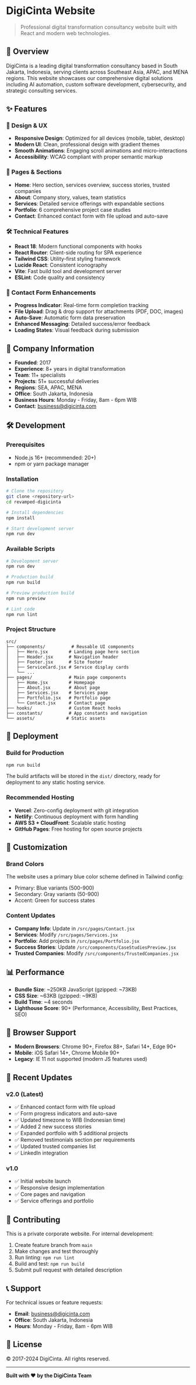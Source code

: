 # DigiCinta Website

> Professional digital transformation consultancy website built with React and modern web technologies.

## 🚀 Overview

DigiCinta is a leading digital transformation consultancy based in South Jakarta, Indonesia, serving clients across Southeast Asia, APAC, and MENA regions. This website showcases our comprehensive digital solutions including AI automation, custom software development, cybersecurity, and strategic consulting services.

## ✨ Features

### 🎨 Design & UX
- **Responsive Design**: Optimized for all devices (mobile, tablet, desktop)
- **Modern UI**: Clean, professional design with gradient themes
- **Smooth Animations**: Engaging scroll animations and micro-interactions
- **Accessibility**: WCAG compliant with proper semantic markup

### 📱 Pages & Sections
- **Home**: Hero section, services overview, success stories, trusted companies
- **About**: Company story, values, team statistics
- **Services**: Detailed service offerings with expandable sections
- **Portfolio**: 6 comprehensive project case studies
- **Contact**: Enhanced contact form with file upload and auto-save

### 🛠️ Technical Features
- **React 18**: Modern functional components with hooks
- **React Router**: Client-side routing for SPA experience
- **Tailwind CSS**: Utility-first styling framework
- **Lucide React**: Consistent iconography
- **Vite**: Fast build tool and development server
- **ESLint**: Code quality and consistency

### 🎯 Contact Form Enhancements
- **Progress Indicator**: Real-time form completion tracking
- **File Upload**: Drag & drop support for attachments (PDF, DOC, images)
- **Auto-Save**: Automatic form data preservation
- **Enhanced Messaging**: Detailed success/error feedback
- **Loading States**: Visual feedback during submission

## 🏢 Company Information

- **Founded**: 2017
- **Experience**: 8+ years in digital transformation
- **Team**: 11+ specialists
- **Projects**: 51+ successful deliveries
- **Regions**: SEA, APAC, MENA
- **Office**: South Jakarta, Indonesia
- **Business Hours**: Monday - Friday, 8am - 6pm WIB
- **Contact**: business@digicinta.com

## 🛠️ Development

### Prerequisites
- Node.js 16+ (recommended: 20+)
- npm or yarn package manager

### Installation
```bash
# Clone the repository
git clone <repository-url>
cd revamped-digicinta

# Install dependencies
npm install

# Start development server
npm run dev
```

### Available Scripts
```bash
# Development server
npm run dev

# Production build
npm run build

# Preview production build
npm run preview

# Lint code
npm run lint
```

### Project Structure
```
src/
├── components/          # Reusable UI components
│   ├── Hero.jsx        # Landing page hero section
│   ├── Header.jsx      # Navigation header
│   ├── Footer.jsx      # Site footer
│   ├── ServiceCard.jsx # Service display cards
│   └── ...
├── pages/              # Main page components
│   ├── Home.jsx        # Homepage
│   ├── About.jsx       # About page
│   ├── Services.jsx    # Services page
│   ├── Portfolio.jsx   # Portfolio page
│   └── Contact.jsx     # Contact page
├── hooks/              # Custom React hooks
├── constants/          # App constants and navigation
└── assets/            # Static assets
```

## 🚀 Deployment

### Build for Production
```bash
npm run build
```

The build artifacts will be stored in the `dist/` directory, ready for deployment to any static hosting service.

### Recommended Hosting
- **Vercel**: Zero-config deployment with git integration
- **Netlify**: Continuous deployment with form handling
- **AWS S3 + CloudFront**: Scalable static hosting
- **GitHub Pages**: Free hosting for open source projects

## 🎨 Customization

### Brand Colors
The website uses a primary blue color scheme defined in Tailwind config:
- Primary: Blue variants (500-900)
- Secondary: Gray variants (50-900)
- Accent: Green for success states

### Content Updates
- **Company Info**: Update in `/src/pages/Contact.jsx`
- **Services**: Modify `/src/pages/Services.jsx`
- **Portfolio**: Add projects in `/src/pages/Portfolio.jsx`
- **Success Stories**: Update `/src/components/CaseStudiesPreview.jsx`
- **Trusted Companies**: Modify `/src/components/TrustedCompanies.jsx`

## 📊 Performance

- **Bundle Size**: ~250KB JavaScript (gzipped: ~73KB)
- **CSS Size**: ~63KB (gzipped: ~9KB)
- **Build Time**: ~4 seconds
- **Lighthouse Score**: 90+ (Performance, Accessibility, Best Practices, SEO)

## 🔧 Browser Support

- **Modern Browsers**: Chrome 90+, Firefox 88+, Safari 14+, Edge 90+
- **Mobile**: iOS Safari 14+, Chrome Mobile 90+
- **Legacy**: IE 11 not supported (modern JS features used)

## 📝 Recent Updates

### v2.0 (Latest)
- ✅ Enhanced contact form with file upload
- ✅ Form progress indicators and auto-save
- ✅ Updated timezone to WIB (Indonesian time)
- ✅ Added 2 new success stories
- ✅ Expanded portfolio with 5 additional projects
- ✅ Removed testimonials section per requirements
- ✅ Updated trusted companies list
- ✅ LinkedIn integration

### v1.0
- ✅ Initial website launch
- ✅ Responsive design implementation
- ✅ Core pages and navigation
- ✅ Service offerings and portfolio

## 🤝 Contributing

This is a private corporate website. For internal development:

1. Create feature branch from `main`
2. Make changes and test thoroughly
3. Run linting: `npm run lint`
4. Build and test: `npm run build`
5. Submit pull request with detailed description

## 📞 Support

For technical issues or feature requests:
- **Email**: business@digicinta.com
- **Office**: South Jakarta, Indonesia
- **Hours**: Monday - Friday, 8am - 6pm WIB

## 📄 License

© 2017-2024 DigiCinta. All rights reserved.

---

**Built with ❤️ by the DigiCinta Team**